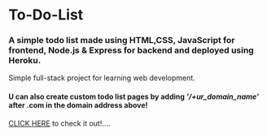 # To-Do-List
### A simple todo list made using HTML,CSS, JavaScript for frontend, Node.js & Express for backend and deployed using Heroku. 
Simple full-stack project for learning web development.

#### U can also create custom todo list pages by adding **_'/+ur_domain_name'_** after .com in the domain address above!

[CLICK HERE](https://fast-brushlands-28601.herokuapp.com/) to check it out!....
